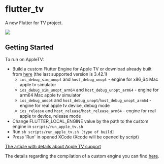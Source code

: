 # flutter_tv

A new Flutter for TV project.

![](https://github.com/DenisovAV/flutter_tv/blob/master/assets/description/preview.png)

## Getting Started

To run on AppleTV:
 - Build a custom Flutter Engine for Apple TV or download already built from [here](https://drive.google.com/drive/folders/1fI8pR2TkFyUBQG8lmlkmlS4O1leMEWK7?usp=sharing) (the last supported version is 3.42.1)
   - `ios_debug_sim_unopt` and `host_debug_unopt` - engine for x86_64 Mac apple tv simulator
   - `ios_debug_sim_unopt_arm64` and `host_debug_unopt_arm64` - engine for arm64 Mac apple tv simulator
   - `ios_debug_unopt` and `host_debug_unopt`/`host_debug_unopt_arm64` - engine for real apple tv device, debug mode
   - `ios_release` and `host_release`/`host_release_arm64` - engine for real apple tv device, release mode
 - Change FLUTTER_LOCAL_ENGINE value by the path to the custom engine in `scripts/run_apple_tv.sh`
 - Run `sh scripts/run_apple_tv.sh [type of build]` 
 - Press 'Run' in opened XCode (Xcode will be opened by script)
 
[The article with details about Apple TV support](https://medium.com/flutter-community/flutter-for-apple-tv-756fcd5e8113)
 
The details regarding the compilation of a custom engine you can find [here](https://github.com/LibertyGlobal/flutter-tvos-demo).
